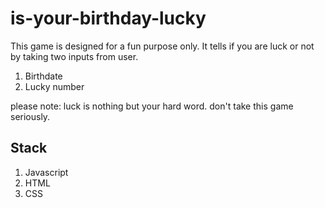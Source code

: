# is-your-birthday-lucky

This game is designed for a fun purpose only. It tells if you are luck or not by taking two inputs from user. 
1. Birthdate
2. Lucky number

please note: luck is nothing but your hard word. don't take this game seriously. 


## Stack
1. Javascript
2. HTML
3. CSS

